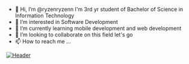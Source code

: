 - 👋 Hi, I’m @ryzenryzenn I'm 3rd yr student of Bachelor of Science in Information Technology
- 👀 I’m interested in Software Development
- 🌱 I’m currently learning mobile development and web development
- 💞️ I’m looking to collaborate on this field let's go
- 📫 How to reach me ...

<!---
ryzenryzenn/ryzenryzenn is a ✨ special ✨ repository because its `README.md` (this file) appears on your GitHub profile.
You can click the Preview link to take a look at your changes.
--->
[![Header](https://raw.githubusercontent.com/MartinHeinz/<OWNER>/<OWNER>/readme_header.png "Header")](https://some-url.dev/)
